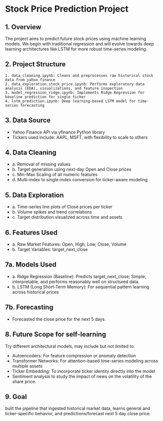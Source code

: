 # Stock Price Prediction Project

## 1. Overview

The project aims to predict future stock prices using machine learning models. We begin with traditional regression and will evolve towards deep learning architectures like LSTM for more robust time-series modeling.

## 2. Project Structure
````
1. data_cleaning.ipynb: Cleans and preprocesses raw historical stock data from yahoo finance
2. data_exploration_stock_price.ipynb: Performs exploratory data analysis (EDA), visualizations, and feature inspection
3. model_regression_ridge.ipynb: Implements Ridge Regression for baseline prediction for single ticker 
4. lstm_prediction.ipynb: Deep learning-based LSTM model for time-series forecasting 
````

## 3. Data Source
- Yahoo Finance API via yfinance Python library
- Tickers used include: AAPL, MSFT, with flexibility to scale to others

## 4. Data Cleaning
- a. Removal of missing values
- b. Target generation using next-day Open and Close prices
- c. Min-Max Scaling of all numeric features
- d. Multi-index to single-index conversion for ticker-aware modeling


## 5. Data Exploration
- a. Time-series line plots of Close prices per ticker
- b. Volume spikes and trend correlations
- c. Target distribution visualized across time and assets

## 6. Features Used
- a. Raw Market Features: Open, High, Low, Close, Volume
- b. Target Variables: target_next_close

## 7a. Models Used
- a. Ridge Regression (Baseline): Predicts target_next_close; Simple, interpretable, and performs reasonably well on structured data. 
- b. LSTM (Long Short-Term Memory): For sequential pattern learning across historical prices
   
## 7b. Forecasting
- Forecasted the close price for the next 5 days. 

## 8. Future Scope for self-learning
Try different architectural models, may include but not limited to: 
- Autoencoders: For feature compression or anomaly detection
- Transformer Networks: For attention-based time-series modeling across multiple assets
- Ticker Embedding: To incorporate ticker identity directly into the model
- Sentiment analysis to study the impact of news on the volatility of the share price. 

## 9. Goal
built the pipeline that ingested historical market data, learns general and ticker-specific behavior, and predictions/forecast next 5 day close price.